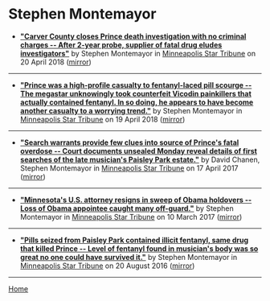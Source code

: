 # Stephen Montemayor

 - [**"Carver County closes Prince death investigation with no criminal charges -- After 2-year probe, supplier of fatal drug eludes investigators"**](http://www.startribune.com/no-charges-in-prince-death-investigation/480252103/) by Stephen Montemayor in [Minneapolis Star Tribune](http://www.startribune.com/) on 20 April 2018 ([mirror](https://web.archive.org/web/*/http://www.startribune.com/no-charges-in-prince-death-investigation/480252103/))

----

 - [**"Prince was a high-profile casualty to fentanyl-laced pill scourge -- The megastar unknowingly took counterfeit Vicodin painkillers that actually contained fentanyl. In so doing, he appears to have become another casualty to a worrying trend."**](http://www.startribune.com/prince-was-a-high-profile-casualty-to-fentanyl-laced-pill-scourge/480297873/) by Stephen Montemayor in [Minneapolis Star Tribune](http://www.startribune.com/) on 19 April 2018 ([mirror](https://web.archive.org/web/*/http://www.startribune.com/prince-was-a-high-profile-casualty-to-fentanyl-laced-pill-scourge/480297873/))

----

 - [**"Search warrants provide few clues into source of Prince's fatal overdose -- Court documents unsealed Monday reveal details of first searches of the late musician's Paisley Park estate."**](http://www.startribune.com/search-warrants-provide-few-clues-into-source-of-prince-s-fatal-overdose/419614143/) by David Chanen, Stephen Montemayor in [Minneapolis Star Tribune](http://www.startribune.com/) on 17 April 2017 ([mirror](https://web.archive.org/web/*/http://www.startribune.com/search-warrants-provide-few-clues-into-source-of-prince-s-fatal-overdose/419614143/))

----

 - [**"Minnesota's U.S. attorney resigns in sweep of Obama holdovers -- Loss of Obama appointee caught many off-guard."**](http://www.startribune.com/minn-u-s-attorney-andrew-luger-among-obama-appointees-being-asked-to-resign/415905924/) by Stephen Montemayor in [Minneapolis Star Tribune](http://www.startribune.com/) on 10 March 2017 ([mirror](https://web.archive.org/web/*/http://www.startribune.com/minn-u-s-attorney-andrew-luger-among-obama-appointees-being-asked-to-resign/415905924/))

----

 - [**"Pills seized from Paisley Park contained illicit fentanyl, same drug that killed Prince -- Level of fentanyl found in musician's body was so great no one could have survived it."**](http://www.startribune.com/pills-seized-from-paisley-park-contained-illicit-fentanyl-same-drug-that-killed-prince/390816101/) by Stephen Montemayor in [Minneapolis Star Tribune](http://www.startribune.com/) on 20 August 2016 ([mirror](https://web.archive.org/web/*/http://www.startribune.com/pills-seized-from-paisley-park-contained-illicit-fentanyl-same-drug-that-killed-prince/390816101/))

----

[Home](../)
